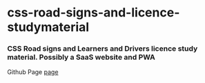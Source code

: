 # css-road-signs-and-licence-studymaterial
### CSS Road signs and Learners and Drivers licence study material. Possibly a SaaS website and PWA
Github Page [page](https://vincentonepointone.github.io)
